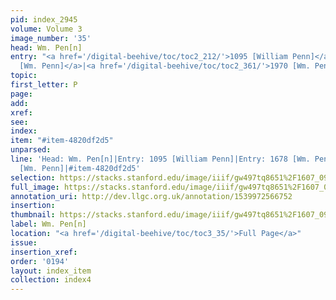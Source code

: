 ```yaml
---
pid: index_2945
volume: Volume 3
image_number: '35'
head: Wm. Pen[n]
entry: "<a href='/digital-beehive/toc/toc2_212/'>1095 [William Penn]</a>|<a href='/digital-beehive/toc/toc2_330/'>1678
  [Wm. Penn]</a>|<a href='/digital-beehive/toc/toc2_361/'>1970 [Wm. Penn]</a>"
topic: 
first_letter: P
page: 
add: 
xref: 
see: 
index: 
item: "#item-4820df2d5"
unparsed: 
line: 'Head: Wm. Pen[n]|Entry: 1095 [William Penn]|Entry: 1678 [Wm. Penn]|Entry: 1970
  [Wm. Penn]|#item-4820df2d5'
selection: https://stacks.stanford.edu/image/iiif/gw497tq8651%2F1607_0978/147,1315,705,147/full/0/default.jpg
full_image: https://stacks.stanford.edu/image/iiif/gw497tq8651%2F1607_0978/full/full/0/default.jpg
annotation_uri: http://dev.llgc.org.uk/annotation/1539972566752
insertion: 
thumbnail: https://stacks.stanford.edu/image/iiif/gw497tq8651%2F1607_0978/147,1315,705,147/150,/0/default.jpg
label: Wm. Pen[n]
location: "<a href='/digital-beehive/toc/toc3_35/'>Full Page</a>"
issue: 
insertion_xref: 
order: '0194'
layout: index_item
collection: index4
---
```

